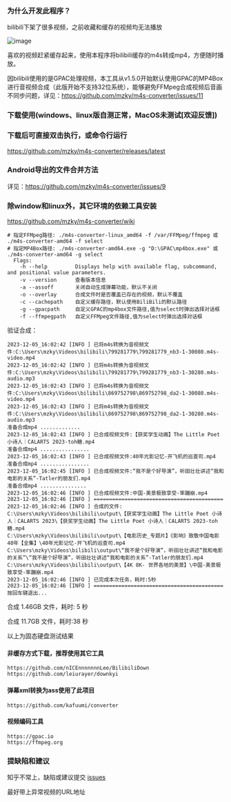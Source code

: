 ### 为什么开发此程序？
bilibili下架了很多视频，之前收藏和缓存的视频均无法播放

![image](https://github.com/mzky/m4s-converter/assets/13345233/ea8bc799-e47d-40ca-bde4-c47193f0e453)

喜欢的视频赶紧缓存起来，使用本程序将bilibili缓存的m4s转成mp4，方便随时播放。

因bilibili使用的是GPAC处理视频，本工具从v1.5.0开始默认使用GPAC的MP4Box进行音视频合成（此版开始不支持32位系统），能够避免FFMpeg合成视频后音画不同步问题，详见：https://github.com/mzky/m4s-converter/issues/11

### 下载使用(windows、linux版自测正常，MacOS未测试[欢迎反馈])
### 下载后可直接双击执行，或命令行运行
https://github.com/mzky/m4s-converter/releases/latest

### Android导出的文件合并方法
详见：https://github.com/mzky/m4s-converter/issues/9

### 除window和linux外，其它环境的依赖工具安装
https://github.com/mzky/m4s-converter/wiki

```
# 指定FFMpeg路径: ./m4s-converter-linux_amd64 -f /var/FFMpeg/ffmpeg 或 ./m4s-converter-amd64 -f select
# 指定MP4Box路径: ./m4s-converter-amd64.exe -g "D:\GPAC\mp4box.exe" 或 ./m4s-converter-amd64 -g select
  Flags: 
    -h --help         Displays help with available flag, subcommand, and positional value parameters.
    -v --version      查看版本信息
    -a --assoff       关闭自动生成弹幕功能，默认不关闭
    -o --overlay      合成文件时是否覆盖已存在的视频，默认不覆盖
    -c --cachepath    自定义缓存路径，默认使用BiliBili的默认路径
    -g --gpacpath     自定义GPAC的mp4box文件路径,值为select时弹出选择对话框
    -f --ffmpegpath   自定义FFMpeg文件路径,值为select时弹出选择对话框
```

验证合成：
```
2023-12-05_16:02:42 [INFO ] 已将m4s转换为音视频文件:C:\Users\mzky\Videos\bilibili\799281779\799281779_nb3-1-30080.m4s-video.mp4
2023-12-05_16:02:42 [INFO ] 已将m4s转换为音视频文件:C:\Users\mzky\Videos\bilibili\799281779\799281779_nb3-1-30280.m4s-audio.mp3
2023-12-05_16:02:43 [INFO ] 已将m4s转换为音视频文件:C:\Users\mzky\Videos\bilibili\869752798\869752798_da2-1-30080.m4s-video.mp4
2023-12-05_16:02:43 [INFO ] 已将m4s转换为音视频文件:C:\Users\mzky\Videos\bilibili\869752798\869752798_da2-1-30280.m4s-audio.mp3
准备合成mp4 .............
2023-12-05_16:02:43 [INFO ] 已合成视频文件:【获奖学生动画】The Little Poet 小诗人｜CALARTS 2023-toh糖.mp4
准备合成mp4 ................
2023-12-05_16:02:43 [INFO ] 已合成视频文件:40年光影记忆-开飞机的巡查司.mp4
准备合成mp4 ................
2023-12-05_16:02:45 [INFO ] 已合成视频文件:“我不是个好导演”，听田壮壮讲述“我和电影的关系”-Tatler的朋友们.mp4
准备合成mp4 ...............
2023-12-05_16:02:46 [INFO ] 已合成视频文件:中国-美景极致享受-笨蹦崩.mp4
2023-12-05_16:02:46 [INFO ] ==========================================
2023-12-05_16:02:46 [INFO ] 合成的文件:
C:\Users\mzky\Videos\bilibili\output\【获奖学生动画】The Little Poet 小诗人｜CALARTS 2023\【获奖学生动画】The Little Poet 小诗人｜CALARTS 2023-toh糖.mp4
C:\Users\mzky\Videos\bilibili\output\【电影历史_专题片】《影响》致敬中国电影40年【全集】\40年光影记忆-开飞机的巡查司.mp4
C:\Users\mzky\Videos\bilibili\output\“我不是个好导演”，听田壮壮讲述“我和电影的关系”\“我不是个好导演”，听田壮壮讲述“我和电影的关系”-Tatler的朋友们.mp4
C:\Users\mzky\Videos\bilibili\output\【4K 8K- 世界各地的美景】\中国-美景极致享受-笨蹦崩.mp4
2023-12-05_16:02:46 [INFO ] 已完成本次任务，耗时:5秒
2023-12-05_16:02:46 [INFO ] ==========================================
按回车键退出...
```

合成 1.46GB 文件，耗时: 5 秒

合成 11.7GB 文件，耗时:38 秒

以上为固态硬盘测试结果

#### 非缓存方式下载，推荐使用其它工具
```
https://github.com/nICEnnnnnnnLee/BilibiliDown
https://github.com/leiurayer/downkyi
```

#### 弹幕xml转换为ass使用了此项目
```
https://github.com/kafuumi/converter
```

#### 视频编码工具
```
https://gpac.io
https://ffmpeg.org
```

### 提缺陷和建议

知乎不常上，缺陷或建议提交 [issues](https://github.com/mzky/m4s-converter/issues/new/choose) 

最好带上异常视频的URL地址
